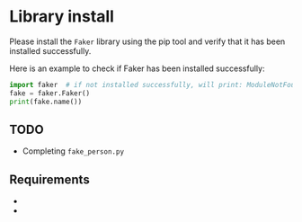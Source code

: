 # Library install

Please install the `Faker` library using the pip tool and verify that it has been installed successfully.

Here is an example to check if Faker has been installed successfully:

```python
import faker  # if not installed successfully, will print: ModuleNotFoundError: No module named 'faker'
fake = faker.Faker()
print(fake.name())
```

## TODO

- Completing `fake_person.py`

## Requirements

-
-
